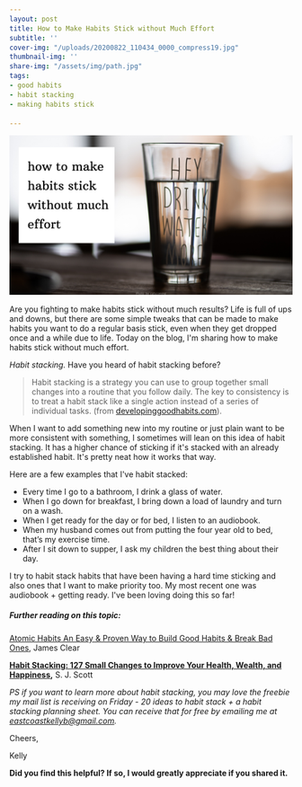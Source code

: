 ```yaml
---
layout: post
title: How to Make Habits Stick without Much Effort
subtitle: ''
cover-img: "/uploads/20200822_110434_0000_compress19.jpg"
thumbnail-img: ''
share-img: "/assets/img/path.jpg"
tags:
- good habits
- habit stacking
- making habits stick

---
```

![A water glass on a table.](/uploads/20200708_073642_0000-1.png "waterglass")

Are you fighting to make habits stick without much results? Life is full of ups and downs, but there are some simple tweaks that can be made to make habits you want to do a regular basis stick, even when they get dropped once and a while due to life. Today on the blog, I'm sharing how to make habits stick without much effort.

_Habit stacking._ Have you heard of habit stacking before?

> Habit stacking is a strategy you can use to group together small changes into a routine that you follow daily. The key to consistency is to treat a habit stack like a single action instead of a series of individual tasks. (from [developinggoodhabits.com](http://www.developinggoodhabits.com/)).

When I want to add something new into my routine or just plain want to be more consistent with something, I sometimes will lean on this idea of habit stacking. It has a higher chance of sticking if it's stacked with an already established habit. It's pretty neat how it works that way.

Here are a few examples that I've habit stacked:

* Every time I go to a bathroom, I drink a glass of water.
* When I go down for breakfast, I bring down a load of laundry and turn on a wash.
* When I get ready for the day or for bed, I listen to an audiobook.
* When my husband comes out from putting the four year old to bed, that’s my exercise time.
* After I sit down to supper, I ask my children the best thing about their day.

I try to habit stack habits that have been having a hard time sticking and also ones that I want to make priority too. My most recent one was audiobook + getting ready. I've been loving doing this so far!

##### Further reading on this topic:

[Atomic Habits An Easy & Proven Way to Build Good Habits & Break Bad Ones](https://amzn.to/2W0fHLp), James Clear

[**Habit Stacking: 127 Small Changes to Improve Your Health, Wealth, and Happiness**](https://amzn.to/2Z7f30B)**,** S. J. Scott

_PS if you want to learn more about habit stacking, you may love the freebie my mail list is receiving on Friday - 20 ideas to habit stack + a habit stacking planning sheet. You can receive that for free by emailing me at_ [_eastcoastkellyb@gmail.com_](mailto:eastcoastkellyb@gmail.com)_._

Cheers,

Kelly

**Did you find this helpful? If so, I would greatly appreciate if you shared it.**